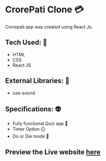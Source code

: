 # CrorePati Clone 💳
Crorepati app was created using React Js.

## Tech Used: 🥴
- HTML
- CSS
- React JS

## External Libraries: 🧀
- use-sound

## Specifications: 👽
- Fully functional Quiz app 🦟
- Timer Option ⏲️
- Do or Die mode 🎲

## Preview the Live website [here](https://crorepati-clone.netlify.app/)
